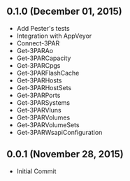 ## 0.1.0 (December 01, 2015)
  - Add Pester's tests
  - Integration with AppVeyor
  - Connect-3PAR
  - Get-3PARAo
  - Get-3PARCapacity
  - Get-3PARCpgs
  - Get-3PARFlashCache
  - Get-3PARHosts
  - Get-3PARHostSets
  - Get-3PARPorts
  - Get-3PARSystems
  - Get-3PARVluns
  - Get-3PARVolumes
  - Get-3PARVolumeSets
  - Get-3PARWsapiConfiguration  

## 0.0.1 (November 28, 2015)
  - Initial Commit
